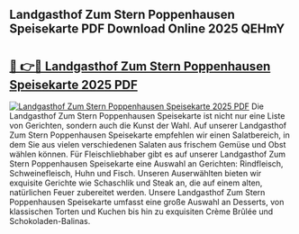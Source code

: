 ## Landgasthof Zum Stern Poppenhausen Speisekarte PDF Download Online 2025 QEHmY

# <h2><a href="http://gc6j612.nevu.top/?p=Landgasthof+Zum+Stern+Poppenhausen+Speisekarte">🔗 👉🔴 Landgasthof Zum Stern Poppenhausen Speisekarte 2025 PDF</a></h2>

[![Landgasthof Zum Stern Poppenhausen Speisekarte 2025 PDF](https://i.imgur.com/dBaPXMq.png)](http://gc6j612.nevu.top/?p=Landgasthof+Zum+Stern+Poppenhausen+Speisekarte)
Die Landgasthof Zum Stern Poppenhausen Speisekarte ist nicht nur eine Liste von Gerichten, sondern auch die Kunst der Wahl. Auf unserer Landgasthof Zum Stern Poppenhausen Speisekarte empfehlen wir einen Salatbereich, in dem Sie aus vielen verschiedenen Salaten aus frischem Gemüse und Obst wählen können. Für Fleischliebhaber gibt es auf unserer Landgasthof Zum Stern Poppenhausen Speisekarte eine Auswahl an Gerichten: Rindfleisch, Schweinefleisch, Huhn und Fisch. Unseren Auserwählten bieten wir exquisite Gerichte wie Schaschlik und Steak an, die auf einem alten, natürlichen Feuer zubereitet werden. Unsere Landgasthof Zum Stern Poppenhausen Speisekarte umfasst eine große Auswahl an Desserts, von klassischen Torten und Kuchen bis hin zu exquisiten Crème Brûlée und Schokoladen-Balinas.
